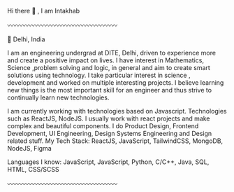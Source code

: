 Hi there 👋 , I am Intakhab

〰️〰️〰️〰️〰️〰️〰️〰️〰️〰️〰️〰️〰️〰️〰️〰️〰️〰️

📍 Delhi, India

I am an engineering undergrad at DITE, Delhi, driven to experience more and create a positive impact on lives. I have interest in Mathematics, Science ,problem solving and logic, in general and aim to create smart solutions using technology.
I take particular interest in science , development and worked on multiple interesting projects. I believe learning new things is the most important skill for an engineer and thus strive to continually learn new technologies.

I am currently working with technologies based on Javascript. Technologies such as ReactJS, NodeJS.
I usually work with react projects and make complex and beautiful components.
I do Product Design, Frontend Development, UI Engineering, Design Systems Engineering and Design related stuff.
My Tech Stack: ReactJS, JavaScript, TailwindCSS, MongoDB, NodeJS, Figma

Languages I know: JavaScript, JavaScript, Python, C/C++, Java, SQL, HTML, CSS/SCSS

〰️〰️〰️〰️〰️〰️〰️〰️〰️〰️〰️〰️〰️〰️〰️〰️〰️〰️
